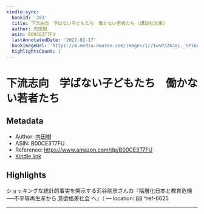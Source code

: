 ```yaml
---
kindle-sync:
  bookId: '283'
  title: 下流志向　学ばない子どもたち　働かない若者たち (講談社文庫)
  author: 内田樹
  asin: B00CE3T7FU
  lastAnnotatedDate: '2022-02-17'
  bookImageUrl: 'https://m.media-amazon.com/images/I/71wsP2243gL._SY160.jpg'
  highlightsCount: 1
---
```

# 下流志向　学ばない子どもたち　働かない若者たち
## Metadata
* Author: [内田樹](https://www.amazon.comundefined)
* ASIN: B00CE3T7FU
* Reference: https://www.amazon.com/dp/B00CE3T7FU
* [Kindle link](kindle://book?action=open&asin=B00CE3T7FU)

## Highlights
ショッキングな統計的事実を開示する苅谷剛彦さんの『階層化日本と教育危機──不平等再生産から 意欲格差社会 へ』（ — location: [88](kindle://book?action=open&asin=B00CE3T7FU&location=88) ^ref-6625

---
